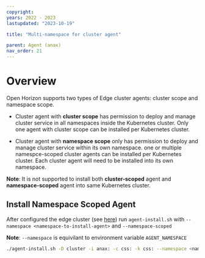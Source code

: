```yaml
---
copyright:
years: 2022 - 2023
lastupdated: "2023-10-19"

title: "Multi-namespace for cluster agent"

parent: Agent (anax)
nav_order: 21
---
```

# Overview

Open Horizon supports two types of Edge cluster agents: cluster scope and namespace scope. 

- Cluster agent with **cluster scope** has permission to deploy and manage cluster service in all namespaces inside the Kubernetes cluster. Only one agent with cluster scope can be installed per Kubernetes cluster.

- Cluster agent with **namespace scope** only has permission to deploy and manage cluster service within its own namespace. one or multiple namespce-scoped cluster agents can be installed per Kubernetes cluster. Each cluster agent will need to be installed into its own namespace. 

**Note**: It is not supported to install both **cluster-scoped** agent and **namespace-scoped** agent into same Kubernetes cluster.

## Install Namespace Scoped Agent

After configured the edge cluster (see [here](./cluster_install.md)) run `agent-install.sh` with `--namespace <namespace-to-install-agent>` and `--namespace-scoped`

**Note**: `--namespace` is equivilant to environment variable `AGENT_NAMESPACE`
    
```bash
./agent-install.sh -D cluster -i anax: -c css: -k css: --namespace <namespace-to-install-agent> --namespace-scoped
```